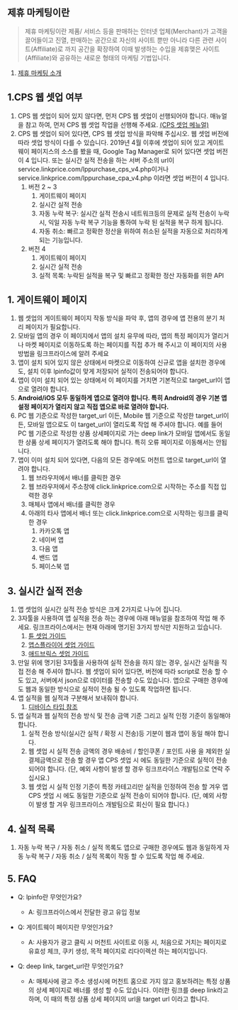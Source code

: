 ## 제휴 마케팅이란

> 제휴 마케팅이란 제품/ 서비스 등을 판매하는 인터넷 업체(Merchant)가 고객을 끌어들이고 진열, 판매하는 공간으로 자신의 사이트 뿐만 아니라 다른 관련 사이트(Affiliate)로 까지 공간을 확장하여 
> 이때 발생하는 수입을 제휴맺은 사이트(Affiliate)와 공유하는 새로운 형태의 마케팅 기법입니다. 

1. [제휴 마케팅 소개](https://helpdesk.linkprice.com/pages/merchant-faq-introduce)

## 1.CPS 웹 셋업 여부

1. CPS 웹 셋업이 되어 있지 않다면, 먼저 CPS 웹 셋업이 선행되어야 합니다. 매뉴얼을 참고 하여, 먼저 CPS 웹 셋업 작업을 선행해 주세요. [(CPS 셋업 메뉴얼)](https://github.com/linkprice/MerchantSetup/tree/master/CPS)
2. CPS 웹 셋업이 되어 있다면, CPS 웹 셋업 방식을 파악해 주십시오. 웹 셋업 버전에 따라 셋업 방식이 다를 수 있습니다.  2019년 4월 이후에 셋업이 되어 있고 게이트 웨이 페이지스의 소스를 봤을 때, Google Tag Manager로 되어 있다면  셋업 버전이 4 입니다. 또는 실시간 실적 전송을 하는 서버 주소의 url이 service.linkprice.com/lppurchase_cps_v4.php이거나 service.linkprice.com/lppurchase_cpa_v4.php 이라면 셋업 버전이 4 입니다.
    1. 버전 2 ~ 3
        1. 게이트웨이 페이지
        2. 실시간 실적 전송
        3. 자동 누락 복구: 실시간 실적 전송시 네트워크등의 문제로 실적 전송이 누락 시, 익일 자동 누락 복구 기능을 통하여 누락 된 실적을 복구 하게 됩니다.
        4. 자동 취소: 빠르고 정확한 정산을 위하여 취소된 실적을 자동으로 처리하게 되는 기능입니다.
    2. 버전 4
        1. 게이트웨이 페이지
        2. 실시간 실적 전송
        3. 실적 목록: 누락된 실적을 복구 및 빠르고 정확한 정산 자동화를 위한 API

## 1. 게이트웨이 페이지

1. 웹 셋업의 게이트웨이 페이지 작동 방식을 파악 후, 앱의 경우에 앱 전용의 분기 처리 페이지가 필요합니다.
2. 모바일 앱의 경우 이 페이지에서 앱의 설치 유무에 따라, 앱의 특정 페이지가 열리거나 마켓 페이지로 이동하도록 하는 페이지를 직접 추가 해 주시고 이 페이지의 사용 방법을 링크프라이스에 알려 주세요
3. 앱이 설치 되어 있지 않은 상태에서 마켓으로 이동하여 신규로 앱을 설치한 경우에도, 설치 이후  lpinfo값이 맞게 저장되어 실적이 전송되어야 합니다.
4. 앱이 이미 설치 되어 있는 상태에서 이 페이지를 거치면 기본적으로 target_url이 앱으로 열려야 합니다.
5. **Android/iOS 모두 동일하게 앱으로 열려야 합니다. 특히 Android의 경우 기본 앱 설정 페이지가 열리지 않고 직접 앱으로 바로 열려야 합니다.** 
6. PC 웹 기준으로 작성한 target_url 이든, Mobile 웹 기준으로 작성한 target_url이든, 모바일 앱으로도 이 target_url이  열리도록 작업 해 주셔야 합니다. 예를 들어 PC 웹 기준으로 작성한 상품 상세페이지로 가는 deep link가 모바일 앱에서도 동일한 상품 상세 페이지가 열려도록 해야 합니다. 특히 오류 페이지로 이동해서는 안됩니다.
7. 앱이 이미 설치 되어 있다면, 다음의 모든 경우에도 머천트 앱으로 target_url이 열려야 합니다.
    1. 웹 브라우저에서 배너를 클릭한 경우
    2. 웹 브라우저에서 주소창에 click.linkprice.com으로 시작하는 주소를 직접 입력한 경우
    3. 매체사 앱에서 배너를 클릭한 경우
    4. 아래의 타사 앱에서 배너 또는 click.linkprice.com으로 시작하는 링크를 클릭 한 경우
        1. 카카오톡 앱
        2. 네이버 앱
        3. 다음 앱
        4. 밴드 앱
        5. 페이스북 앱

## 3. 실시간 실적 전송

1. 앱 셋업의 실시간 실적 전송 방식은 크게 2가지로 나누어 집니다.
2. 3자툴을 사용하여 앱 실적을 전송 하는 경우에 아래 매뉴얼을 참조하여 작업 해 주세요. 링크프라이스에서는 현재 아래에 명기된 3가지 방식만 지원하고 있습니다.
    1. [튠 셋업 가이드](https://github.com/linkprice/MerchantSetup/tree/master/3%EC%9E%90%ED%88%B4%20%EC%95%B1%20%EC%85%8B%EC%97%85/%ED%8A%A0) 
    2. [앱스플라이어 셋업 가이드](https://github.com/linkprice/MerchantSetup/tree/master/3%EC%9E%90%ED%88%B4%20%EC%95%B1%20%EC%85%8B%EC%97%85/%EC%95%B1%EC%8A%A4%ED%94%84%EB%9D%BC%EC%9D%B4%EC%96%B4)
    3. [애드브릭스 셋업 가이드](https://github.com/linkprice/MerchantSetup/tree/master/3%EC%9E%90%ED%88%B4%20%EC%95%B1%20%EC%85%8B%EC%97%85/%EC%95%A0%EB%93%9C%ED%94%84%EB%A6%AD%EC%8A%A4)
3. 만일 위에 명기된 3자툴을 사용하여 실적 전송을 하지 않는 경우, 실시간 실적을 직접 전송 해 주셔야 합니다. 웹 셋업이 되어 있다면, 버전에 따라 script로 전송 할 수도 있고, 서버에서 json으로 데이터를 전송할 수도 있습니다. 앱으로 구매한 경우에도 웹과 동일한 방식으로 실적이 전송 될 수 있도록 작업하면 됩니다.
4. 앱 실적을 웹 실적과 구분해서 보내줘야 합니다.
    1. [디바이스 타입 참조](https://github.com/linkprice/MerchantSetup/blob/master/CPS/README.md#device_type)
5. 앱 실적과 웹 실적의 전송 방식 및 전송 금액 기준 그리고 실적 인정 기준이 동일해야 합니다.
    1. 실적 전송 방식(실시간 실적 / 확정 시 전송)등 기분이 웹과 앱이 동일 해야 합니다.
    2. 웹 셋업 시 실적 전송 금액의 경우 배송비 / 할인쿠폰 / 포인트 사용 을 제외한 실 결제금액으로 전송 할 경우 앱 CPS 셋업 시 에도 동일한 기준으로 실적이 전송 되어야 합니다.
        (단, 예외 사항이 발생 할 경우 링크프라이스 개발팀으로 연락 주십시요.)
    3. 웹 셋업 시 실적 인정 기준이 특정 카테고리만 실적을 인정하여 전송 할 겨우 앱 CPS 셋업 시 에도 동일한 기준으로 실적 전송이 되어야 합니다.
        (단, 예외 사항이 발생 할 겨우 링크프라이스 개발팀으로 회신이 필요 합니다.)

## 4. 실적 목록

1. 자동 누락 복구 / 자동 취소 / 실적 목록도 앱으로 구매한 경우에도 웹과 동일하게 자동 누락 복구 / 자동 취소 / 실적 목록이 작동 할 수 있도록 작업 해 주세요.

## 5. FAQ

* Q: lpinfo란 무엇인가요?
    * A: 링크프라이스에서 전달한 광고 유입 정보

* Q: 게이트웨이 페이지란 무엇인가요?
    * A: 사용자가 광고 클릭 시 머천트 사이트로 이동 시, 처음으로 거치는 페이지로 유효성 체크, 쿠키 생성, 목적 페이지로 리다이렉션 하는 페이지입니다.

* Q: deep link, target_url란 무엇인가요? 
    * A: 매체사에 광고 주소 생성시에 머천트 홈으로 가지 않고 홍보하려는 특정 상품의 상세 페이지로 배너를 생성 할 수도 있습니다. 이러한 링크를 deep link라고 하며, 이 때의 특정 상품 상세 페이지의 url을 target url 이라고 합니다.









